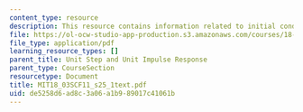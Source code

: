 ```yaml
---
content_type: resource
description: This resource contains information related to initial conditions.
file: https://ol-ocw-studio-app-production.s3.amazonaws.com/courses/18-03sc-differential-equations-fall-2011/de5258d6ad8c3a06a1b989017c41061b_MIT18_03SCF11_s25_1text.pdf
file_type: application/pdf
learning_resource_types: []
parent_title: Unit Step and Unit Impulse Response
parent_type: CourseSection
resourcetype: Document
title: MIT18_03SCF11_s25_1text.pdf
uid: de5258d6-ad8c-3a06-a1b9-89017c41061b
---
```

